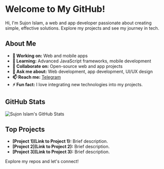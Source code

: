 # Welcome to My GitHub!

Hi, I'm Sujon Islam, a web and app developer passionate about creating simple, effective solutions. Explore my projects and see my journey in tech.

## About Me

- **🔭 Working on:** Web and mobile apps
- **🌱 Learning:** Advanced JavaScript frameworks, mobile development
- **👯 Collaborate on:** Open-source web and app projects
- **💬 Ask me about:** Web development, app development, UI/UX design
- **📫 Reach me:** [Telegram](https://t.me/Friend_20thX)
- **⚡ Fun fact:** I love integrating new technologies into my projects.

## GitHub Stats

![Sujon Islam's GitHub Stats](https://github-readme-stats.vercel.app/api?username=sujonislam&show_icons=true&theme=radical)

## Top Projects

- **[Project 1](Link to Project 1):** Brief description.
- **[Project 2](Link to Project 2):** Brief description.
- **[Project 3](Link to Project 3):** Brief description.

Explore my repos and let's connect!
